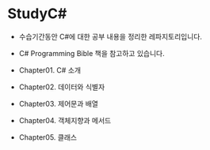 # StudyC#

- 수습기간동안 C#에 대한 공부 내용을 정리한 레파지토리입니다.
- C# Programming Bible 책을 참고하고 있습니다.




-  Chapter01. C# 소개
-  Chapter02. 데이터와 식별자
-  Chapter03. 제어문과 배열
-  Chapter04. 객체지향과 메서드
-  Chapter05. 클래스